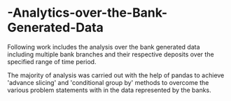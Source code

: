 # -Analytics-over-the-Bank-Generated-Data
Following work includes the analysis over the bank generated data including multiple bank branches and their respective deposits over the specified range of time period. 

The majority of analysis was carried out with the help of pandas to achieve 'advance slicing' and 'conditional group by' methods to overcome the various problem statements with in the data represented by the banks.
